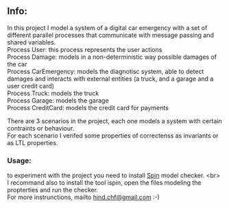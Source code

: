 ## Info:
In this project I model a system of a digital car emergency with a set of different parallel processes that communicate with message passing and shared variables. <br/>
Process User: this process represents the user actions <br/>
Process Damage: models in a non-deterministic way possible damages of the car <br/>
Process CarEmergency: models the diagnotisc system, able to detect damages and interacts with external entities (a truck, and a garage and a user credit card) <br/>
Process Truck: models the truck <br/>
Process Garage: models the garage <br/> 
Process CreditCard: models the credit card for payments <br/>

There are 3 scenarios in the project, each one models a system with certain contraints or behaviour. <br/>
For each scenario I verifed some properties of correctenss as invariants or as LTL properties. 

### Usage: 
to experiment with the project you need to install [Spin](http://spinroot.com/spin/whatispin.html) model checker. <br\>
I recommand also to install the tool ispin, open the files modeling the propterties and run the checker. <br/>
For more instrunctions, mailto hind.chf@gmail.com :-)
